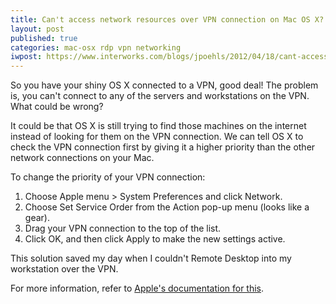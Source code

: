 ```yaml
---
title: Can't access network resources over VPN connection on Mac OS X?
layout: post
published: true
categories: mac-osx rdp vpn networking
iwpost: https://www.interworks.com/blogs/jpoehls/2012/04/18/cant-access-network-resources-over-vpn-connection-mac-os-x
---
```


So you have your shiny OS X connected to a VPN, good deal! The problem is, you can't connect to any of the servers and workstations on the VPN. What could be wrong?

It could be that OS X is still trying to find those machines on the internet instead of looking for them on the VPN connection. We can tell OS X to check the VPN connection first by giving it a higher priority than the other network connections on your Mac.

To change the priority of your VPN connection:

1. Choose Apple menu > System Preferences and click Network.
2. Choose Set Service Order from the Action pop-up menu (looks like a gear).
3. Drag your VPN connection to the top of the list.
4. Click OK, and then click Apply to make the new settings active.

This solution saved my day when I couldn't Remote Desktop into my workstation over the VPN.

For more information, refer to [Apple's documentation for this](http://docs.info.apple.com/article.html?path=Mac/10.6/en/8853.html).